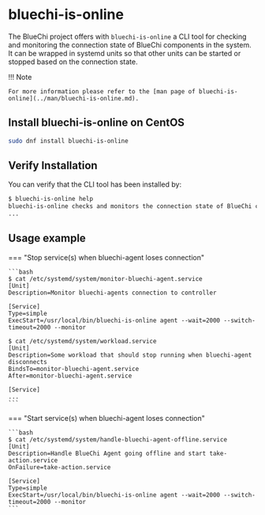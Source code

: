 <!-- markdownlint-disable-file MD013 MD033 MD046 -->

# bluechi-is-online

The BlueChi project offers with `bluechi-is-online` a CLI tool for checking and monitoring the connection state of BlueChi components in the system. It can be wrapped in systemd units so that other units can be started or stopped based on the connection state.

!!! Note

    For more information please refer to the [man page of bluechi-is-online](../man/bluechi-is-online.md).

## Install bluechi-is-online on CentOS

```bash
sudo dnf install bluechi-is-online
```

## Verify Installation

You can verify that the CLI tool has been installed by:

```bash
$ bluechi-is-online help
bluechi-is-online checks and monitors the connection state of BlueChi components
...
```

## Usage example

=== "Stop service(s) when bluechi-agent loses connection"

    ```bash
    $ cat /etc/systemd/system/monitor-bluechi-agent.service
    [Unit]
    Description=Monitor bluechi-agents connection to controller

    [Service]
    Type=simple
    ExecStart=/usr/local/bin/bluechi-is-online agent --wait=2000 --switch-timeout=2000 --monitor

    $ cat /etc/systemd/system/workload.service
    [Unit]
    Description=Some workload that should stop running when bluechi-agent disconnects
    BindsTo=monitor-bluechi-agent.service
    After=monitor-bluechi-agent.service

    [Service]
    ...
    ```

=== "Start service(s) when bluechi-agent loses connection"

    ```bash
    $ cat /etc/systemd/system/handle-bluechi-agent-offline.service
    [Unit]
    Description=Handle BlueChi Agent going offline and start take-action.service
    OnFailure=take-action.service

    [Service]
    Type=simple
    ExecStart=/usr/local/bin/bluechi-is-online agent --wait=2000 --switch-timeout=2000 --monitor
    ```
